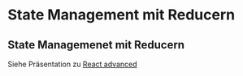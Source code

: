 # State Management mit Reducern

## State Managemenet mit Reducern

Siehe Präsentation zu [React advanced](./react-advanced-de.html#/6)

